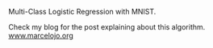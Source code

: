 Multi-Class Logistic Regression with MNIST.

Check my blog for the post explaining about this algorithm.
www.marcelojo.org
